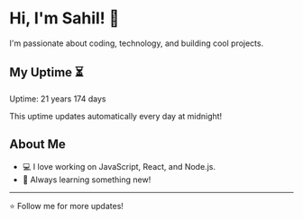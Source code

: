 # Hi, I'm Sahil! 👋

I'm passionate about coding, technology, and building cool projects.

## My Uptime ⏳
Uptime: 21 years 174 days

This uptime updates automatically every day at midnight!

## About Me
- 💻 I love working on JavaScript, React, and Node.js.
- 🎯 Always learning something new!

---

⭐️ Follow me for more updates!

